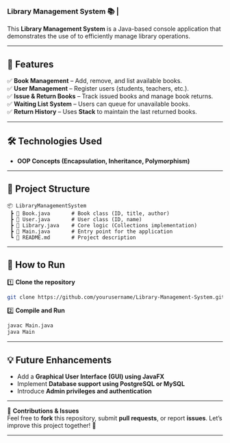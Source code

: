 ### **Library Management System** 📚 | 

This **Library Management System** is a Java-based console application that demonstrates the use of 
to efficiently manage library operations.  

---

## **🔹 Features**  
✅ **Book Management** – Add, remove, and list available books.  
✅ **User Management** – Register users (students, teachers, etc.).  
✅ **Issue & Return Books** – Track issued books and manage book returns.  
✅ **Waiting List System** – Users can queue for unavailable books.  
✅ **Return History** – Uses **Stack** to maintain the last returned books.  

---

## **🛠️ Technologies Used**  
- **OOP Concepts (Encapsulation, Inheritance, Polymorphism)**  

---

## **📂 Project Structure**  
```plaintext
📦 LibraryManagementSystem
 ┣ 📜 Book.java       # Book class (ID, title, author)
 ┣ 📜 User.java       # User class (ID, name)
 ┣ 📜 Library.java    # Core logic (Collections implementation)
 ┣ 📜 Main.java       # Entry point for the application
 ┗ 📜 README.md       # Project description  
```

---

## **🚀 How to Run**  
1️⃣ **Clone the repository**  
```bash
git clone https://github.com/yourusername/Library-Management-System.git
```
2️⃣ **Compile and Run**  
```bash
javac Main.java  
java Main  
```

---

## **💡 Future Enhancements**  
- Add a **Graphical User Interface (GUI) using JavaFX**  
- Implement **Database support using PostgreSQL or MySQL**  
- Introduce **Admin privileges and authentication**  

---

📌 **Contributions & Issues**  
Feel free to **fork** this repository, submit **pull requests**, or report **issues**. Let’s improve this project together! 🤝  

---
